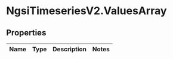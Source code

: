 # NgsiTimeseriesV2.ValuesArray

## Properties

| Name | Type | Description | Notes |
| ---- | ---- | ----------- | ----- |

